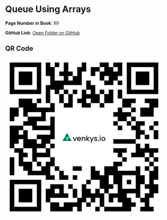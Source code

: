 
# Queue Using Arrays

**Page Number in Book**: 99

**GitHub Link**: [Open Folder on GitHub](https://github.com/venkys-media/Venky_on_Datastructures/tree/main/Queue-Arrays)


## QR Code
![QR Code](./Queuearray.png)
